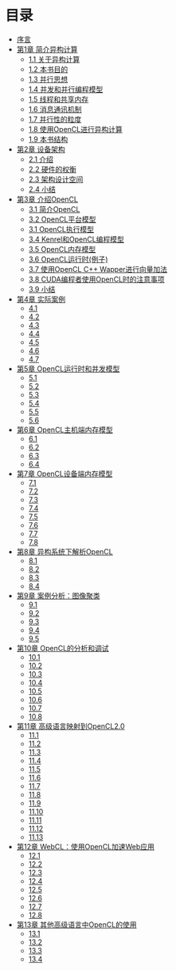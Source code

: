 # 目录

* [序言](content/Foreword/Foreword-chinese.md)
* [第1章 简介异构计算](content/chapter1/1.0-chinese.md)
	* [1.1 关于异构计算](content/chapter1/1.1-chinese.md)
	* [1.2 本书目的](content/chapter1/1.2-chinese.md)
	* [1.3 并行思想](content/chapter1/1.3-chinese.md)
	* [1.4 并发和并行编程模型](content/chapter1/1.4-chinese.md)
	* [1.5 线程和共享内存](content/chapter1/1.5-chinese.md)
	* [1.6 消息通讯机制](content/chapter1/1.6-chinese.md)
	* [1.7 并行性的粒度](content/chapter1/1.7-chinese.md)
	* [1.8 使用OpenCL进行异构计算](content/chapter1/1.8-chinese.md)
	* [1.9 本书结构](content/chapter1/1.9-chinese.md)
* [第2章 设备架构](content/chapter2/2.0-chinese.md)
	* [2.1 介绍](content/chapter2/2.1-chinese.md)
	* [2.2 硬件的权衡](content/chapter2/2.2-chinese.md)
	* [2.3 架构设计空间](content/chapter2/2.3-chinese.md)
	* [2.4 小结](content/chapter2/2.4-chinese.md)
* [第3章 介绍OpenCL](content/chapter3/3.0-chinese.md)
	* [3.1 简介OpenCL](content/chapter3/3.1-chinese.md)
	* [3.2 OpenCL平台模型](content/chapter3/3.2-chinese.md)
	* [3.1 OpenCL执行模型]()
	* [3.4 Kenrel和OpenCL编程模型]()
	* [3.5 OpenCL内存模型]()
	* [3.6 OpenCL运行时(例子)]()
	* [3.7 使用OpenCL C++ Wapper进行向量加法]()
	* [3.8 CUDA编程者使用OpenCL时的注意事项]()
	* [3.9 小结]()
* [第4章 实际案例]()
	* [4.1]()
	* [4.2]()
	* [4.3]()
	* [4.4]()
	* [4.5]()
	* [4.6]()
	* [4.7]()
* [第5章 OpenCL运行时和并发模型]()
	* [5.1]()
	* [5.2]()
	* [5.3]()
	* [5.4]()
	* [5.5]()
	* [5.6]()
* [第6章 OpenCL主机端内存模型]()
	* [6.1]()
	* [6.2]()
	* [6.3]()
	* [6.4]()
* [第7章 OpenCL设备端内存模型]()
	* [7.1]()
	* [7.2]()
	* [7.3]()
	* [7.4]()
	* [7.5]()
	* [7.6]()
	* [7.7]()
	* [7.8]()
* [第8章 异构系统下解析OpenCL]()
	* [8.1]()
	* [8.2]()
	* [8.3]()
	* [8.4]()
* [第9章 案例分析：图像聚类]()
	* [9.1]()
	* [9.2]()
	* [9.3]()
	* [9.4]()
	* [9.5]()
* [第10章 OpenCL的分析和调试]()
	* [10.1]()
	* [10.2]()
	* [10.3]()
	* [10.4]()
	* [10.5]()
	* [10.6]()
	* [10.7]()
	* [10.8]()
* [第11章 高级语言映射到OpenCL2.0]()
	* [11.1]()
	* [11.2]()
	* [11.3]()
	* [11.4]()
	* [11.5]()
	* [11.6]()
	* [11.7]()
	* [11.8]()
	* [11.9]()
	* [11.10]()
	* [11.11]()
	* [11.12]()
	* [11.13]()
* [第12章 WebCL：使用OpenCL加速Web应用]()
	* [12.1]()
	* [12.2]()
	* [12.3]()
	* [12.4]()
	* [12.5]()
	* [12.6]()
	* [12.7]()
	* [12.8]()
* [第13章 其他高级语言中OpenCL的使用]()
	* [13.1]()
	* [13.2]()
	* [13.3]()
	* [13.4]()
